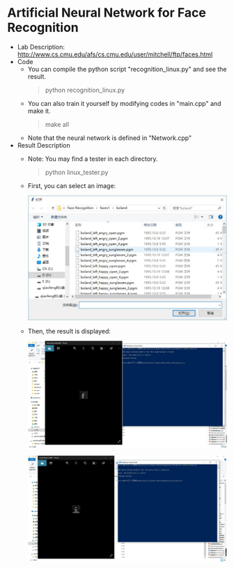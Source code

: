 # Artificial Neural Network for Face Recognition
- Lab Description: http://www.cs.cmu.edu/afs/cs.cmu.edu/user/mitchell/ftp/faces.html
- Code
  - You can compile the python script "recognition_linux.py" and see the result.
    > python recognition_linux.py
  - You can also train it yourself by modifying codes in "main.cpp" and make it.
    > make all
  - Note that the neural network is defined in "Network.cpp"
- Result Description
  - Note: You may find a tester in each directory.
    > python linux_tester.py
  - First, you can select an image:
  
    ![image](https://github.com/qiaofengmarco/Artificial-Intelligence/raw/master/Lab1-Artificial%20Neural%20Network/Result%20Description/1.jpg)

  - Then, the result is displayed:
  
    ![image](https://github.com/qiaofengmarco/Artificial-Intelligence/raw/master/Lab1-Artificial%20Neural%20Network/Result%20Description/2.jpg)

    ![image](https://github.com/qiaofengmarco/Artificial-Intelligence/raw/master/Lab1-Artificial%20Neural%20Network/Result%20Description/3.jpg)
